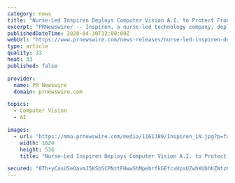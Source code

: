 ```yaml
---
category: news
title: "Nurse-Led Inspiren Deploys Computer Vision A.I. to Protect Front Line from COVID-19"
excerpt: "PRNewswire/ -- Inspiren, a nurse-led technology company, deploys its flagship solution in the fight against COVID-19 to ensure staff are adequately"
publishedDateTime: 2020-04-30T12:00:00Z
webUrl: "https://www.prnewswire.com/news-releases/nurse-led-inspiren-deploys-computer-vision-ai-to-protect-front-line-from-covid-19-301049855.html"
type: article
quality: 33
heat: 33
published: false

provider:
  name: PR Newswire
  domain: prnewswire.com

topics:
  - Computer Vision
  - AI

images:
  - url: "https://mma.prnewswire.com/media/1161389/Inspiren_iN.jpg?p=facebook"
    width: 1024
    height: 536
    title: "Nurse-Led Inspiren Deploys Computer Vision A.I. to Protect Front Line from COVID-19"

secured: "0Th+yCasUSeOavmJ5KSbSCPNztFHwwShMpebrfkGEfcxUpsUZwhXUbhhZWtzK10bwKXev8wrwRNBr7Q46IT7e+1R6ShTWr0HxpkEpfPUXaBttLPPVPz+F95Sj229p9q6RnNGmjq/ejfVMMKiiz30yatCFjtCkUV016b7SZ+fz5TLg3JNJdtwvdrTRnyQ0jMn0e9/bpR5H5tZCbiHpWKqDW9RWVOJ2Tma6M4PtpdPmAMpAa+Slw92Ca2XRQJ1rvuNfdDIN/tTU9nHDJXXCf2p/xEq5Ux1Ur3ltmeXH/kiKp0MRsLJR2nDbM7sx06W/cGeB34I0t2SGucL3OqZ9Yf/HBi9C/vFiGFtsIh4QiuvEzvQkB1p9ElFYNPG2QdD174WRYB/Z6yxAsoA0/hBJ4q8Jl96MVnYeP4TVGgtyLmuhe62/rOwX4ayt5mcI2S4qbwFrJo/M5K/qK64yXvaC0Iefp7cuYvPr3+eQSUWp3t1+O8=;RPex23UyHNBvw0WNo7nFJw=="
---
```


